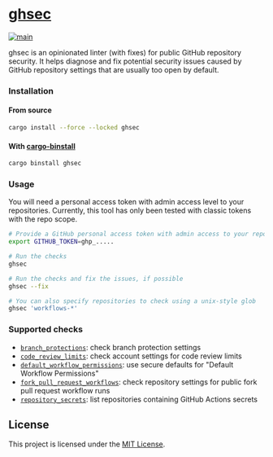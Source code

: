 # [ghsec](https://github.com/alixinne/ghsec)

[![main](https://github.com/alixinne/ghsec/actions/workflows/main.yml/badge.svg?event=push)](https://github.com/alixinne/ghsec/actions/workflows/main.yml)

ghsec is an opinionated linter (with fixes) for public GitHub repository security. It helps
diagnose and fix potential security issues caused by GitHub repository settings that are
usually too open by default.

### Installation

#### From source

```bash
cargo install --force --locked ghsec
```

#### With [cargo-binstall](https://github.com/cargo-bins/cargo-binstall)

```bash
cargo binstall ghsec
```

### Usage

You will need a personal access token with admin access level to your repositories. Currently,
this tool has only been tested with classic tokens with the repo scope.

```bash
# Provide a GitHub personal access token with admin access to your repositories
export GITHUB_TOKEN=ghp_.....

# Run the checks
ghsec

# Run the checks and fix the issues, if possible
ghsec --fix

# You can also specify repositories to check using a unix-style glob
ghsec 'workflows-*'
```

### Supported checks

- [`branch_protections`](https://alixinne.github.io/ghsec/ghsec/checks/branch_protections/index.html):
check branch protection settings
- [`code_review_limits`](https://alixinne.github.io/ghsec/ghsec/checks/code_review_limits/index.html):
check account settings for code review limits
- [`default_workflow_permissions`](https://alixinne.github.io/ghsec/ghsec/checks/default_worfklow_permissions/index.html):
use secure defaults for "Default Workflow Permissions"
- [`fork_pull_request_workflows`](https://alixinne.github.io/ghsec/ghsec/checks/fork_pull_request_workflows/index.html):
check repository settings for public fork pull request workflow runs
- [`repository_secrets`](https://alixinne.github.io/ghsec/ghsec/checks/repository_secrets/index.html):
list repositories containing GitHub Actions secrets

## License

This project is licensed under the [MIT License](LICENSE).
